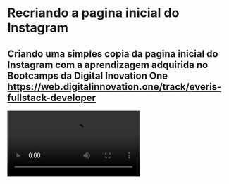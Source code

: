 # Recriando a pagina inicial do Instagram
 ## Criando uma simples copia da pagina inicial do Instagram com a aprendizagem adquirida no Bootcamps da Digital Inovation One https://web.digitalinnovation.one/track/everis-fullstack-developer


![Pagina Inicial Instagram](https://github.com/Doni-zete/Recriando-Pagina-inicial-do-Instagram/blob/main/Pagina%20Instagram.mp4)
